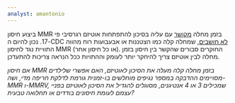 ```yaml
---
analyst: amantonio
---
```


ביצוע חיסון MMR בזמן מחלה [מקושר](https://www.ncbi.nlm.nih.gov/pubmed/18445737) עם עליה בסיכון להתפתחות אוטיזם רגרסיבי פי 17. נכון להיום ה-CDC [לא חושבים](https://www.cdc.gov/vaccines/vpd/mmr/public/index.html), שמחלה קלה כמו הצטננות או אבעבועות רוח מהווה התוויית נגד לחיסון MMR (או כל חיסון אחר). החוקרים סבורים שהקשר בין חיסון בזמן מחלה לבין אוטיזם צריך להיחקר יותר לעומק וההתויות ככל הנראה צריכות להתעדכן.

*אם חיסון MMR בזמן מחלה קלה מעלה את הסיכון לאוטיזם, האם אפשרי שלילדים מסויימים ההדבקה במספר נגיפים מוחלשים בו-זמנית גורמת לדלקת חריפה מדי, ושה-MMR ו-MMRV, שמכילים 3 או 4 אנטיגנים, מסוגלים להגדיל את הסיכון לאוטיזם בפניי עצמם לעומת חיסונים בודדים או תחלואה טבעית?*

